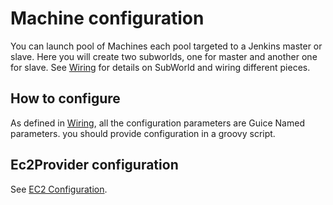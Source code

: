 # Machine configuration

You can launch pool of Machines each pool targeted to a Jenkins master or slave. Here you will create two subworlds, one for master and another one for slave.
See [Wiring](WIRING.md) for details on SubWorld and wiring different pieces.

## How to configure

As defined in [Wiring](WIRING.md), all the configuration parameters are Guice Named parameters. you should provide configuration in a groovy script.

## Ec2Provider configuration

See [EC2 Configuration](EC2-CONFIG.md).